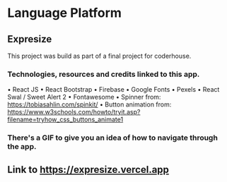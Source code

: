 # Language Platform

## Expresize

This project was build as part of a final project for coderhouse.

###  Technologies, resources and credits linked to this app.

• React JS
• React Bootstrap
• Firebase 
• Google Fonts
• Pexels 
• React Swal / Sweet Alert 2
• Fontawesome
• Spinner from: https://tobiasahlin.com/spinkit/ 
• Button animation from: https://www.w3schools.com/howto/tryit.asp?filename=tryhow_css_buttons_animate1

### There's a GIF to give you an idea of how to navigate through the app.

## Link to https://expresize.vercel.app

